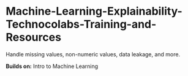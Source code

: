 # Machine-Learning-Explainability-Technocolabs-Training-and-Resources
Handle missing values, non-numeric values, data leakage, and more.

**Builds on:**
Intro to Machine Learning
